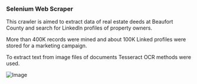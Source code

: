 
### Selenium Web Scraper

This crawler is aimed to extract data of real estate deeds at Beaufort County and 
search for LinkedIn profiles of property owners.

More than 400K records were mined and about 100K Linked profiles were stored for a marketing campaign. 

To extract text from image files of documents Tesseract OCR methods were used.  

![Image](https://imgur.com/Br89JYO)
